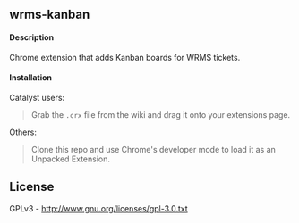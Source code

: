 ## wrms-kanban

#### Description

Chrome extension that adds Kanban boards for WRMS tickets.

#### Installation

Catalyst users:
> Grab the `.crx` file from the wiki and drag it onto your extensions page.

Others:
> Clone this repo and use Chrome's developer mode to load it as an Unpacked Extension.

## License

GPLv3 - http://www.gnu.org/licenses/gpl-3.0.txt
